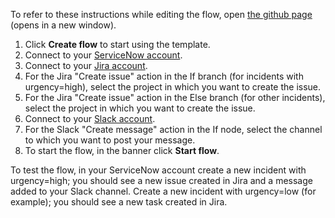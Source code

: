 To refer to these instructions while editing the flow, open [the github page](https://github.com/ot4i/app-connect-templates/blob/main/resources/markdown/Assign%20ServiceNow%20incidents%20to%20Jira%20and%20Slack_instructions.md) (opens in a new window).

1. Click **Create flow** to start using the template.
1. Connect to your [ServiceNow account](http://ibm.biz/aasservicenow).
1. Connect to your [Jira account](http://ibm.biz/aasjira).
1. For the Jira "Create issue" action in the If branch (for incidents with urgency=high), select the project in which you want to create the issue.
1. For the Jira "Create issue" action in the Else branch (for other incidents), select the project in which you want to create the issue.
1. Connect to your [Slack account](http://ibm.biz/aasslack).
1. For the Slack "Create message" action in the If node, select the channel to which you want to post your message.
1. To start the flow, in the banner click **Start flow**.

To test the flow, in your ServiceNow account create a new incident with urgency=high; you should see a new issue created in Jira and a message added to your Slack channel.
Create a new incident with urgency=low (for example); you should see a new task created in Jira.
